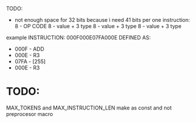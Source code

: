 TODO:
- not enough space for 32 bits because i need 41 bits per one instruction:
8 - OP CODE
8 - value + 3 type
8 - value + 3 type
8 - value + 3 type

example INSTRUCTION: 000F000E07FA000E
DEFINED AS: 
- 000F - ADD
- 000E - R3
- 07FA - [255]
- 000E - R3


# TODO:
MAX_TOKENS and MAX_INSTRUCTION_LEN make as const and not preprocesor macro